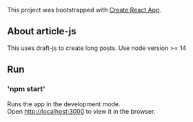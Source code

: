 This project was bootstrapped with [Create React App](https://github.com/facebook/create-react-app).

## About article-js
This uses draft-js to create long posts.
Use node version >= 14

## Run 
  ### 'npm start'

Runs the app in the development mode.<br>
Open [http://localhost:3000](http://localhost:3000) to view it in the browser.


